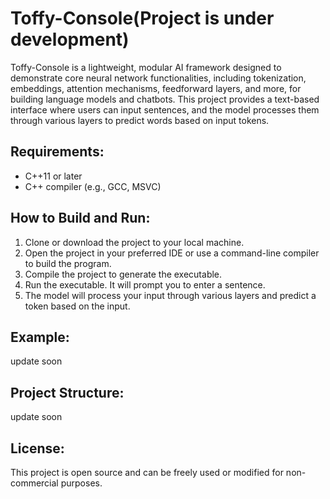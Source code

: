 # Toffy-Console(Project is under development)

Toffy-Console is a lightweight, modular AI framework designed to demonstrate core neural network functionalities, including tokenization, embeddings, attention mechanisms, feedforward layers, and more, for building language models and chatbots. This project provides a text-based interface where users can input sentences, and the model processes them through various layers to predict words based on input tokens.



## Requirements:
- C++11 or later
- C++ compiler (e.g., GCC, MSVC)

## How to Build and Run:
1. Clone or download the project to your local machine.
2. Open the project in your preferred IDE or use a command-line compiler to build the program.
3. Compile the project to generate the executable.
4. Run the executable. It will prompt you to enter a sentence.
5. The model will process your input through various layers and predict a token based on the input.

## Example:
update soon 

## Project Structure:
update soon 


## License:
This project is open source and can be freely used or modified for non-commercial purposes.
